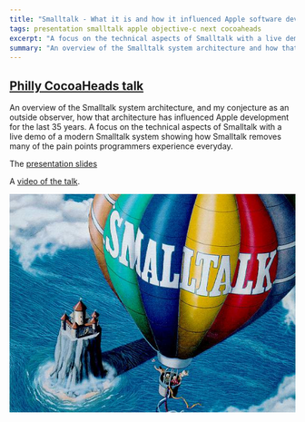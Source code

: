 ```yaml
---
title: "Smalltalk - What it is and how it influenced Apple software development for the last 35 yrs?"
tags: presentation smalltalk apple objective-c next cocoaheads
excerpt: "A focus on the technical aspects of Smalltalk with a live demo of a modern Smalltalk system showing how Smalltalk removes many of the pain points programmers experience everyday"
summary: "An overview of the Smalltalk system architecture and how that architecture has influenced Apple development for the last 35 years"
---
```


## [Philly CocoaHeads talk](http://phillycocoa.org/2015/09/)
An overview of the Smalltalk system architecture, and my conjecture as an outside observer, how that architecture has influenced Apple development for the last 35 years. A focus on the technical aspects of Smalltalk with a live demo of a modern Smalltalk system showing how Smalltalk removes many of the pain points programmers experience everyday.

The [presentation slides](/assets/presentations/CocoaHeads-Smalltalk-Talk.pdf)

A [video of the talk](https://youtu.be/-_W0G6dSTxc). 

![Byte Magazine Smalltalk Balloon](/assets/images/blog/byte-magazine-smalltalk-balloon.jpeg)
